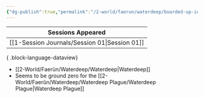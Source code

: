 ```yaml
---
{"dg-publish":true,"permalink":"/2-world/faerun/waterdeep/boarded-up-inn/","created":"2025-02-22T18:33:07.951-05:00","updated":"2025-02-24T20:32:33.848-05:00"}
---
```


| Sessions Appeared                                |
| ------------------------------------------------ |
| [[1-Session Journals/Session 01\|Session 01]] |

{ .block-language-dataview}

- [[2-World/Faerûn/Waterdeep/Waterdeep\|Waterdeep]]
- Seems to be ground zero for the [[2-World/Faerûn/Waterdeep/Waterdeep Plague/Waterdeep Plague\|Waterdeep Plague]]

